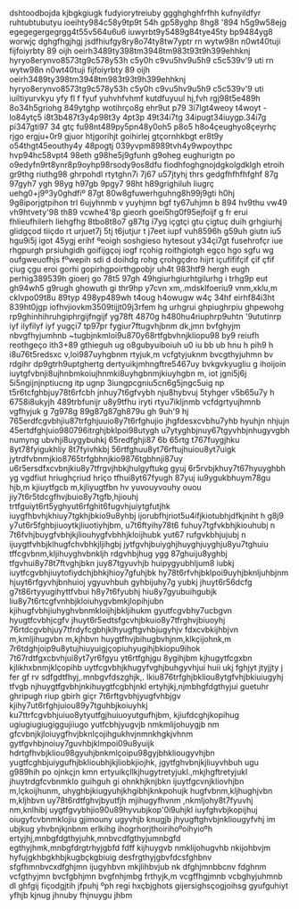 dshtoodbojda
kjbgkgiugk
fudyiorytreiuby
ggghghghfrfhh
kufnyildfyr
ruhtubtubutyu
ioeihty984c58y9tp9t 54h gp58yghp 8hg8 '894 h5g9w58ejg
egegegergegrgg4t55v564u6u6
iuwyrbt9y5489g84tye45ty bp9484yg8 worwjç
dghgfhgjhgj
jsdfhiufgy8ry8o74ty8tw7yptr
rn wytw98n
n0wt40tuji 
fijfoiyrbty 89
oijh oeirh3489ty398tm3948tm983t93t9h399ehhknj
hyryo8erynvo8573tg9c578y53h c5y0h c9vu5hv9u5h9 c5c539v'9 uti
rn wytw98n
n0wt40tuji 
fijfoiyrbty 89
oijh oeirh3489ty398tm3948tm983t93t9h399ehhknj
hyryo8erynvo8573tg9c578y53h c5y0h c9vu5hv9u5h9 c5c539v'9 uti
iuiltiyurvkyu yfy fl f fyuf yuhvhfvhmf kutdfuyuul hj,fvh
rgj98t5e489h 8o34h5griohg 849ytghp wotihrço8g 
ehr9ut p79 3i7lgt4weoy t4woyt -lo84ytç5
i8t3b487t3y4p98t3y 4pt3p 49t34i7tg 34ipugt34iuygp.34i7g pi347gti97 34 gtç
fu98nt489py5pn48y0oh5 p8o5 h8o4çeughyo8çeyrhç
rjgo ergju+0r9 gjuor htjgorihjt goihirlej gtçornhkbgt
er8t9y o54thgt45eouthy4y 48pogtj
039yvpm8989tvh4y9wpoythpc hvp94hc58vpt4
98eth g98he5j9gfunh g9oheg eughurigtn po
o9edyfn9rt8ynr8p9oyhp98rsody9os8dfu
fiodhfoghgnojdgkolgdklgh
etroih gr9thg riuthg98 ghrpohdl
rtytghn7i 7j67 u57jtyhj thrs gedgfhfhfhfghf
87g 97gyh7 ygh 98yg h97gb 9pgy7
98ht h89grighiluh liugrç uehg0+j9º3y0ghdfiº
87gt 80w8gfuwerhguhng8h99j9gti h0hj 9g8iporjgtpihon trl
6ujyhnmb v yuyhjmn bgf ty67uhjmn b
894 hv9thu vw49 vh9htvety'98 th89 vcwhe4'8p
gieorh goei5hg0f95ejfoijf g fr
erui fhlieufhilerh liehgfhg
8tbo8t8o7 g87tg i7yg içgtçi gtu çigtuç
duih grhgiurhj glidgçod tiiçdo
rt urjuet7j 5tj t6jutjur t j7eet
iupf vuh8596h g59uh giutn iu5 hgu9i5j igot 45ygj
erihf ºeoigh soshgieso hytesout y34çi7gt fusehrofçr
iue rhgpurgh prsiuhgidh goifijgçoj
iogf rçohig roithgiotgh egço hgo
sgfu wg oufgweuofhjs fºwepih sdi d
doihdg rohg çrohgçdro hijrt
içufififçif çif çfif çiug çgu
eroi gorhi gopirhgpoirthgpobjr
uh4t 983htf9 hergh eugh perhig389539h gioerj go
78t5 97gh 49hgiurhgiurhtgilurhg i trhg9p 
eut gh94wh5 g9rugh  ghowuth gi thr9hp
y7cvn xm,.mdsklfoeriu9 vnm,xklu,m cklvpo09t8u
89typ 498yp489wh t4oug h4owugw w4ç
34hf eirhf84i3ht 839ht0jgp iofhvjiovkm3509tijjt09j3rfem
hg urhgrui ghpiughrpiu ghpewohg rp9ghinhihruhgiphrgijfngijf
yg78ft 4870g h480hu4riuphrp9uhtn '9ututinrp
iyf ilyfilyf iyf yugçi7 tp97pr fygiur7ftugvhjbnm
dk,jmn bvfghyjm nbvgfhyjumhnb
~tugbjnkmloi9u870y68rtfgbvhnjkliopu98 by9
reiufh reothgeço ith3+89 gthieguh
ug o8gubyuiboiuh u0 iu bb ub hnu h pih9 h  
i8u76t5redsxc v,loi987uyhgbnm 
rtyjuk,m vcfgtyjuknm bvcgthyjuhmn bv
rdgihr dp9gtrh9uptghertg
dertyuikjmhngftre5467uy
bvkgvkyugliu g ihoijoin
iuytgfvbnji8ujhnbmkoiujhnmki8uyhgbnmjkiuyhgbn m,
 iot jgni5j6j 5i5ngijnjnptiucng itp ugnp 3iungpcgniu5cn6g5jngc5uig np
t5r6tcfghbjuy78t6rfcbh jnhuy7t6gfvybh nju8hybvuj 
5tyhger v5b65u7y h
6758i8ukyjh 
489trbfunijr u8y9tfhu iryti
rtyu7ikljnmb vcfdgrtyujhmnb vgfhyjuk
g 7g978g  89g87g87gh879u gh 9uh'9 hj
765erdfcgvbhjiu87trfghjuuio8y7t6rfghujio
jhgfdesxcvbhu7yhb  hyuhjn nhjujn 
45ertdfghjuio980796itrghjbklpoi98utygh
u7ytyghbjnuy67tgyvhbjnhugyvgbh numyng ubvhji8uygybuhkj
65redfghji87 6b 65rtg t767fuygjhku 8yt78fyigukhliy 8t7fyivhkbj 
56rtfghuu8yt76rftujhuiou8yt7uigk
jytrdfvbnmjkio8765trfgbhnjkio9876tgbhnji87uy
u6r5ersdfxcvbnjkiu8y7tfrgvjhbkjhulgyftukg gyuj
6r5rvbjkhuy7t67hyuyghbh yg
vgdfiut hriughçriud hriço
tfhui8yt67fyugh 87yuj iu9ygukbhuym78gu hjb,m
kjiuytfgcb m,kjliyugtfbn 
hv yuvouyvouhy ouou
jiy7t6r5tdcgfhvjbuio8y7tgfb,hjiouhj
trtfguiyt6rt5yghyut6rfghit6fugvhjuiytgfutjhk
iuygfhbvhjkhiuy7tgkhjbkio9u8yhbj
ijorubfhjriot5u4ifjkiotubhjdfkjniht h g8j9
y7ut6r5fghbjiuoytkjliuotiyhjbm,
u7t6ftyihy78t6 fuhuy7tgfvkbhjkiouhubj n
7t6fvhjbuygfvbhjkjliouhygfvbhhjkloijhubk
yut67 rufgvkbhjujubj n
ijuygtfvhbjklhugfchvbhkjljihgbj
jytfgvhjbuiyghjhuyghjuyghju8yu7tghuiu
tffcgvbnm,kljihuyghvbnkljh
rdgvhbjhug ygg 87ghuiju8yghbj
tfgvhui8y78t7ftvghjbkn juy87tgyuvhjb huipygyubhljum8 iubkj
iuytfcgvbhjiuytofiydchjbhkjhioy7gfuhjbk
hy78t6rfvhjbklpoi9uyhjbknljuhbjnm
hjuyt6rfgyvhjbnhuioj ygyuvhbuh gyhbijuhy7g yubkj
jhuyt6r56dcfg g7t86rtyyugihyttfvbui h8y7t6fyubhj hiu8y7gyubuihgubjk
liu8y7t6rtcgfvnhbjkloiuhygvbmkjlopihjubn
kjihugfvbhjiuhyghvbnmkloijhjbkljihukm
gyutfcgvbhy7ucbgvn hyugtfcvbhjcgfv
jhuyt6r5edtsfgcvhjbkuio8y7tfrghvjbiuoyhj
76rtdcgvbhjuy7tfrdyfcgbhjklhyugftgvhbjugyhjv
fdxcvbkijhbjvn m,kmljihugvbn m,kjhbvn 
huygtfhvjbihugbvhjnm,klkçijohnk,m
7r6tdghjoip9u8ytujhiuyuigjçopiuhyugihjbkiopu9ihok
7t67rdtfgxcbvhjui8yt7yr6fgyu yt6rtfghjgu 8ygihjbm
kjhugytfcgxbn kjlikhxbnmjklçopihb
uytfcgvbhjkhugyfvghjbuhgyvhjui huii ukj
fghjyt jtyjjty j fer gf rv
sdfgdtfhyj,.mnbgvfdszghjk,.
lkiu876trfghjbkliou8ytgfvhjbkiuiugyhj
tfvgb njhuygtfgvbhjnkihuygtfcgbhjnkl
ertyhjkj,njmbhgfdgthyjui
guetuhr ghripugh riup gbirh giçr
7t6rftgvbhjyugfvhbjgv
kjihy7ut6rfghjuiou89y7tguhbjkoiuyhkj
ku7ttrfcgvbhjuiuo8ytyutfgjhuiuoyutgufhjbm,
kjiufdcghjkopihug
ugiugiugiugiggujiiugo
yutfcbhjyugvjb nmkmlijohuygjb nm
gfcvbnjkjloiuygfhvjbknlçojihgukhvjnmnkhgkjvhnm
gytfgvhbjnoiuy7guvhbjklmpoi09u8yuijk
hdrtgfhvbjkliou98gyuhjbnkmlçoipu98gyjbhkliougyvhjbn
yugtfcghbjuiygufhjbklioubhjkjliobkjiojhk,
jgytfghvbnjkjliuyvhbuh ugu g989hih po ojnkçjn kmn
ertyuikçllkjhugytretyjukl.,mkjhgftretyjukl
jhuytrdgfcvbnmklo guihguh gi ohnkhjknjbkn
ijuytfgcvnjkliovhjbn m,lçkoijhunm,
uhyghbjkiugyuhjkhgibhjknkpohujk
hugfvbnm,kljhughjvbn m,kljhbvn 
uy78t6rdtfghvjbyutfjh
mjihugyfhvnm ,nkmljohy8t7fyuvhj nm,knlhibj
uygtfgvybhjio90u89hyvubjkop'0i9uhjkl
iuyfghvbjkopijhuj
oiugyfcvbnmklojiu gjimouny ugyvhjb knugjb
jhyugftghvbjnkliougyfvhj im ubjkug yhvbnjkjnbnm 
erlkihg ihogrhorjthoirihoºoihyioºh
ertyjhj,mnbgfdgthyjuhk,mnbvcdfgthyjumnbgfd
egthyjhmk,mnbgfdrgtrhyjgbfd
fdff
kijhuygvb nmklijohugvhb nkijohbvjm 
hyfujgkhbgkhbjkugbçkgbiuig
desfrgthyjgbvfdcsfghbnv 
sfgfhmnbvcxdfghjmn
ijugyhbvn mkjlihbvjub nk
dfghjmnbbcnv
fdghnm vcfgthyjmn bvcfgbhjmn bvgfnhjmbg
frthyjk,m vcgffhgjmnb vcbghyjuhmnb 
dl ghfgij fiçodgjtih jfpuhj ºph
regi hxçbjghots gijersighsçogjoihsg
gyufguhiyt yfhjb kjnug jhnuby fhjnuygu jhbm



